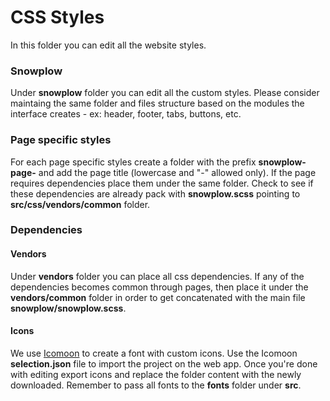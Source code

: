 # CSS Styles
In this folder you can edit all the website styles.

### Snowplow
Under **snowplow** folder you can edit all the custom styles. Please consider maintaing the same folder and files structure based on the modules the interface creates - ex: header, footer, tabs, buttons, etc.

### Page specific styles
For each page specific styles create a folder with the prefix **snowplow-page-** and add the page title (lowercase and "-" allowed only). If the page requires dependencies place them under the same folder. Check to see if these dependencies are already pack with **snowplow.scss** pointing to **src/css/vendors/common** folder.

### Dependencies

#### Vendors
Under **vendors** folder you can place all css dependencies. If any of the dependencies becomes common through pages, then place it under the **vendors/common** folder in order to get concatenated with the main file **snowplow/snowplow.scss**.

#### Icons
We use [Icomoon](https://icomoon.io/app) to create a font with custom icons. Use the Icomoon **selection.json** file to import the project on the web app. Once you're done with editing export icons and replace the folder content with the newly downloaded. Remember to pass all fonts to the **fonts** folder under **src**.